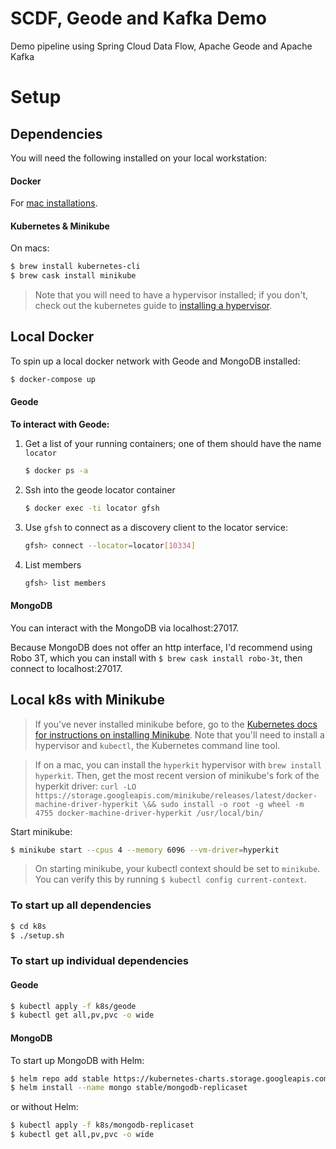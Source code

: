 # SCDF, Geode and Kafka Demo
Demo pipeline using Spring Cloud Data Flow, Apache Geode and Apache Kafka

# Setup

## Dependencies
You will need the following installed on your local workstation:

#### Docker
For [mac installations](https://docs.docker.com/docker-for-mac/install/).

#### Kubernetes & Minikube
On macs: 

```bash
$ brew install kubernetes-cli
$ brew cask install minikube
```

> Note that you will need to have a hypervisor installed; if you don't, check out the kubernetes guide to [installing a hypervisor](https://kubernetes.io/docs/tasks/tools/install-minikube/#install-a-hypervisor).

## Local Docker
To spin up a local docker network with Geode and MongoDB installed:

```bash
$ docker-compose up
```

#### Geode
**To interact with Geode:**

1. Get a list of your running containers; one of them should have the name `locator`

	```bash
	$ docker ps -a
	```

2. Ssh into the geode locator container
	
	```bash
	$ docker exec -ti locator gfsh
	```

3. Use `gfsh` to connect as a discovery client to the locator service:

	```bash
	gfsh> connect --locator=locator[10334]
	```

4. List members

	```bash
	gfsh> list members
	```

#### MongoDB

You can interact with the MongoDB via localhost:27017. 

Because MongoDB does not offer an http interface, I'd recommend using Robo 3T, which you can install with `$ brew cask install robo-3t`, then connect to localhost:27017.


## Local k8s with Minikube

> If you've never installed minikube before, go to the [Kubernetes docs for instructions on installing Minikube](https://kubernetes.io/docs/tasks/tools/install-minikube/). Note that you'll need to install a hypervisor and `kubectl`, the Kubernetes command line tool. 

> If on a mac, you can install the `hyperkit` hypervisor with `brew install hyperkit`. Then, get the most recent version of minikube's fork of the hyperkit driver: `curl -LO https://storage.googleapis.com/minikube/releases/latest/docker-machine-driver-hyperkit \&& sudo install -o root -g wheel -m 4755 docker-machine-driver-hyperkit /usr/local/bin/`

Start minikube:

```bash
$ minikube start --cpus 4 --memory 6096 --vm-driver=hyperkit
```

> On starting minikube, your kubectl context should be set to `minikube`. You can verify this by running `$ kubectl config current-context`.

### To start up all dependencies
```bash
$ cd k8s
$ ./setup.sh 
```

### To start up individual dependencies

#### Geode

```bash
$ kubectl apply -f k8s/geode
$ kubectl get all,pv,pvc -o wide
```

#### MongoDB
To start up MongoDB with Helm:

```bash
$ helm repo add stable https://kubernetes-charts.storage.googleapis.com/
$ helm install --name mongo stable/mongodb-replicaset
```

or without Helm:

```bash
$ kubectl apply -f k8s/mongodb-replicaset
$ kubectl get all,pv,pvc -o wide
```
